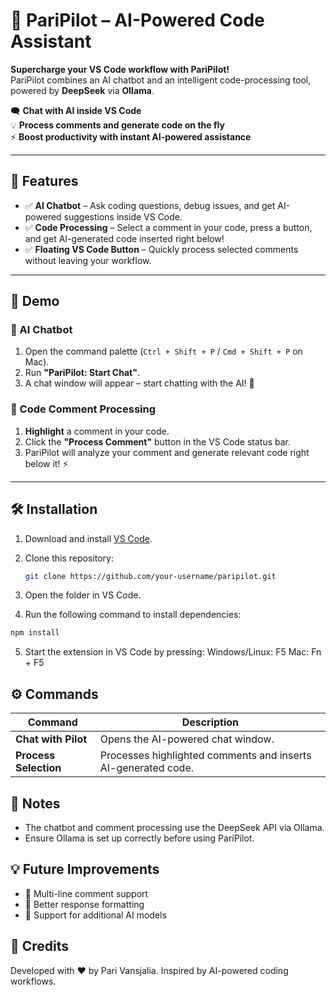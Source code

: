 # 🚀 PariPilot – AI-Powered Code Assistant  

**Supercharge your VS Code workflow with PariPilot!**  
PariPilot combines an AI chatbot and an intelligent code-processing tool, powered by **DeepSeek** via **Ollama**.  

🗨️ **Chat with AI inside VS Code**  
💡 **Process comments and generate code on the fly**  
⚡ **Boost productivity with instant AI-powered assistance**  

---

## 🌟 Features  

- ✅ **AI Chatbot** – Ask coding questions, debug issues, and get AI-powered suggestions inside VS Code.  
- ✅ **Code Processing** – Select a comment in your code, press a button, and get AI-generated code inserted right below!  
- ✅ **Floating VS Code Button** – Quickly process selected comments without leaving your workflow.  

---

## 🎥 Demo  

### 🔹 AI Chatbot  

1. Open the command palette (`Ctrl + Shift + P` / `Cmd + Shift + P` on Mac).  
2. Run **"PariPilot: Start Chat"**.  
3. A chat window will appear – start chatting with the AI! 💬  

### 🔹 Code Comment Processing  

1. **Highlight** a comment in your code.  
2. Click the **"Process Comment"** button in the VS Code status bar.  
3. PariPilot will analyze your comment and generate relevant code right below it! ⚡  

---

## 🛠 Installation  

1. Download and install [VS Code](https://code.visualstudio.com/).  
2. Clone this repository:  

   ```sh
   git clone https://github.com/your-username/paripilot.git
   ```

3. Open the folder in VS Code.

4. Run the following command to install dependencies:

 ```sh
npm install
```
5. Start the extension in VS Code by pressing:
  Windows/Linux: F5
  Mac: Fn + F5

## ⚙️ Commands
| Command                        | Description                                           |
|--------------------------------|-------------------------------------------------------|
| **Chat with Pilot**      | Opens the AI-powered chat window.                   |
| **Process Selection** | Processes highlighted comments and inserts AI-generated code. |


## 📌 Notes
  - The chatbot and comment processing use the DeepSeek API via Ollama.
  - Ensure Ollama is set up correctly before using PariPilot.

## 💡 Future Improvements
- 🔹 Multi-line comment support
- 🔹 Better response formatting
- 🔹 Support for additional AI models

## 🖤 Credits
Developed with ❤️ by Pari Vansjalia.
Inspired by AI-powered coding workflows.
